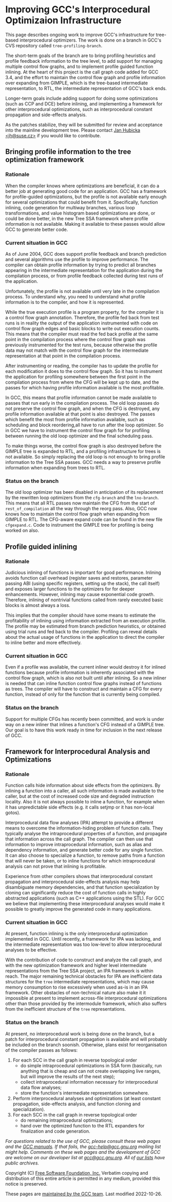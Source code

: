 <!DOCTYPE html>
<html lang="en"><head>
 
 
 <link rel="shortcut icon" href="https://gcc.gnu.org/favicon.ico">
 <meta http-equiv="Content-Type" content="text/html; charset=UTF-8">
<title>
Improving GCC's Interprocedural Optimization Infrastructure
- GNU Project</title>
<link rel="stylesheet" type="text/css" href="README_files/gcc.css">
   </head>
 
<body>



<h1>Improving GCC's Interprocedural Optimizaion Infrastructure</h1>

<p>This page describes ongoing work to improve GCC's infrastructure
for tree-based interprocedural optimizers. The work is done on a
branch in GCC's CVS repository called <code>tree-profiling-branch</code>.</p>

<p>The short-term goals of the branch are to bring profiling heuristics
and profile feedback information to the tree level, to add support for
managing multiple control flow graphs, and to implement profile guided
function inlining.  At the heart of this project is the call graph code
added for GCC 3.4, and the effort to maintain the control flow graph and
profile information over expanding from GIMPLE, which is the tree-based
intermediate representation, to RTL, the intermediate representation of
GCC's back ends.</p>

<p>Longer-term goals include adding support for doing some optimizations
(such as CCP and DCE) before inlining, and implementing a framework for
other interprocedural optimizations, such as interprocedural constant
propagation and side-effects analysis.</p>

<p>As the patches stabilize, they will be submitted for review and
acceptance into the mainline development tree. Please contact <a href="mailto:jh@suse.cz">Jan Hubicka &lt;jh@suse.cz&gt;</a> if you
would like to contribute.</p>

<h2>Bringing profile information to the tree optimization framework</h2>

<h3>Rationale</h3>

<p>When the compiler knows where optimizations are beneficial, it can
do a better job at generating good code for an application.  GCC has a
framework for profile-guided optimizations, but the profile is not
available early enough for several optimizations that could benefit
from it.  Specifically, function inlining, code generation for multiway
branches, various loop transformations, and value histogram based
optimizations are done, or could be done better, in the new Tree SSA
framework where profile information is not available.  Making it
available to these passes would allow GCC to generate better code.</p>

<h3>Current situation in GCC</h3>

<p>As of June 2004, GCC does support profile feedback and branch
prediction and several algorithms use the profile to improve performance.
The compiler can obtain profile information by trying to predict all
branches appearing in the intermediate representation for the application
during the compilation process, or from profile feedback collected during
test runs of the application.</p>

<p>Unfortunately, the profile is not available until very late in the
compilation process.  To understand why, you need to understand what
profile information is to the compiler, and how it is represented.</p>

<p>While the true execution profile is a program property, for the
compiler it is a control flow graph annotation.  Therefore, the profile
fed back from test runs is in reality the output of the application
instrumented with code on control flow graph edges and basic blocks to
write out execution counts.  This means that the compiler must read the
fed back profile at the same point in the compilation process where the
control flow graph was previously instrumented for the test runs,
because otherwise the profile data may not match with the control flow
graph for the intermediate representation at that point in the
compilation process.</p>

<p>After instrumenting or reading, the compiler has to update the profile
for each modification it does to the control flow graph.  So it has to
instrument the application for profiling somewhere between the first
point in the compilation process from where the CFG will be kept up
to date, and the passes for which having profile information available
is the most profitable.</p>

<p>In GCC, this means that profile information cannot be made available
to passes that run early in the compilation process.  The old loop passes
do not preserve the control flow graph, and when the CFG is destroyed,
any profile information available at that point is also destroyed.
The passes which benefit the most from profile information available,
such as scheduling and block reordering,all have to run after the loop
optimizer.  So in GCC we have to instrument the control flow graph for
for profiling between running the old loop optimizer and the final
scheduling pass.</p>

<p>To make things worse, the control flow graph is also destroyed before
the GIMPLE tree is expanded to RTL, and a profiling infrastructure for
trees is not available.  So simply replacing the old loop is not enough
to bring profile information to the Tree SSA passes.  GCC needs a way to
preserve profile information when expanding from trees to RTL.</p>

<h3>Status on the branch</h3>

<p>The old loop optimizer has been disabled in anticipation of its
replacement by the rewritten loop optimizers from the
<code>cfg-branch</code> and the <code>lno-branch</code>.
This means that all RTL passes now maintain the CFG from the start of
<code>rest_of_compilation</code> all the way through the reorg pass.
Also, GCC now knows how to maintain the control flow graph when expanding
from GIMPLE to RTL.  The CFG-aware expand code can be found in the new
file <code>cfgexpand.c</code>.  Code to instrument the GIMPLE tree for
profiling is being worked on also.</p>


<h2>Profile guided inlining</h2>

<h3>Rationale</h3>

<p>Judicious inlining of functions is important for good performance.
Inlining avoids function call overhead (register saves and restores,
parameter passing ABI (using specific registers, setting up the stack),
the call itself) and exposes larger functions to the optimizers for
for deeper enhancements.  However, inlining may cause exponential code
growth.  Therefore, inlining of nontrivial functions called from rarely
executed basic blocks is almost always a loss.</p>

<p>This implies that the compiler should have some means to estimate the
profitability of inlining using information extracted from an execution
profile.  The profile may be estimated from branch prediction heuristics,
or obtained using trial runs and fed back to the compiler.  Profiling can
reveal details about the actual usage of functions in the application to
direct the compiler to inline better and more effectively.</p>

<h3>Current situation in GCC</h3>

<p>Even if a profile was available, the current inliner would destroy it
for inlined functions because profile information is inherently associated
with the control flow graph, which is also not built until after inlining.
So a new inliner is needed that can inline function control flow graphs
instead of functions as trees.  The compiler will have to construct and
maintain a CFG for every function, instead of only for the function that
is currently being compiled.</p>

<h3>Status on the branch</h3>

<p>Support for multiple CFGs has recently been committed, and work is under
way on a new inliner that inlines a function's CFG instead of a GIMPLE
tree.  Our goal is to have this work ready in time for inclusion in the
next release of GCC.</p>


<h2>Framework for Interprocedural Analysis and Optimizations</h2>

<h3>Rationale</h3>

<p>Function calls hide information about side effects from the optimizers.
By inlining a function into a caller, all such information is made
available to the caller, but at the cost of increased code size and
degraded instruction locality.  Also it is not always possible to inline
a function, for example when it has unpredictable side effects (e.g. it
calls setjmp or it has non-local gotos).</p>

<p>Interprocedural data flow analyses (IPA) attempt to provide a different
means to overcome the information-hiding problem of function calls.  They
typically analyse the intraprocedural properties of a function,
and propagate that information across the call graph.  The compiler can
then use that information to improve intraprocedural information, such as
alias and dependency information, and generate better code for any single
function.  It can also choose to specialize a function, to remove paths
from a function that will never be taken, or to inline functions for which
intraprocedural analysis can not prove that inlining is profitable.</p>

<p>Experience from other compilers shows that interprocedural constant
propagation and interprocedural side-effects analysis may help
disambiguate memory dependencies, and that function specialization by
cloning can significantly reduce the cost of function calls in highly
abstracted applications (such as C++ applications using the STL).  For
GCC we believe that implementing these interprocedural analyses would
make it possible to greatly improve the generated code in many
applications.</p>

<h3>Current situation in GCC</h3>

<p>At present, function inlining is the only interprocedural optimization
implemented in GCC.  Until recently, a framework for IPA was lacking, and
the intermediate representation was too low-level to allow interprocedural
analyses to be effective.</p>

<p>With the contribution of code to construct and analyze the call graph,
and with the new optimization framework and higher level intermediate
representations from the Tree SSA project, an IPA framework is within
reach.  The major remaining technical obstacles for IPA are inefficient
data structures for the <code>tree</code> intermediate representations,
which may cause memory consumption to rise excessively when used as-is in
an IPA framework.  Other obstacles of non-technical nature also make it
it impossible at present to implement across-file interprocedural
optimizations other than those provided by the intermodule framework,
which also suffers from the inefficient structure of the
<code>tree</code> representations.</p>

<h3>Status on the branch</h3>

<p>At present, no interprocedural work is being done on the branch, but
a patch for interprocedural constant propagation is available and will
probably be included on the branch soonish.  Otherwise, plans exist for
reorganisation of the compiler passes as follows:</p>

<ol>
<li>For each SCC in the call graph in reverse topological order<br>
    <ul>
    <li>do simple intraprocedural optimizations in SSA form (basically,
	run anything that is cheap and can not create overlapping live
	ranges, but will improve the results of the next step);</li>
    <li>collect intraprocedural information necessary for
	interprocedural data flow analyses;</li>
    <li>store the function's intermediate representation somewhere.</li>
    </ul></li>
<li>Perform interprocedural analyses and optimizations (at least constant
    propagation, side-effects analysis, and function cloning and
    specialization).</li>
<li>For each SCC in the call graph in reverse topological order
    <ul>
    <li>do remaining intraprocedural optimizations;</li>
    <li>hand over the optimized function to the RTL expanders for
	finalization and code generation.</li>
    </ul></li>
</ol>




<!-- ==================================================================== -->

<div class="copyright">

<address>For questions related to the use of GCC,
please consult these web pages and the
<a href="https://gcc.gnu.org/onlinedocs/">GCC manuals</a>. If that fails,
the <a href="mailto:gcc-help@gcc.gnu.org">gcc-help@gcc.gnu.org</a>
mailing list might help.
Comments on these web pages and the development of GCC are welcome on our
developer list at <a href="mailto:gcc@gcc.gnu.org">gcc@gcc.gnu.org</a>.
All of <a href="https://gcc.gnu.org/lists.html">our lists</a>
have public archives.
</address>

<p>Copyright (C)
<a href="https://www.fsf.org/">Free Software Foundation, Inc.</a>
Verbatim copying and distribution of this entire article is
permitted in any medium, provided this notice is preserved.</p>

<p>These pages are
<a href="https://gcc.gnu.org/about.html">maintained by the GCC team</a>.
Last modified 2022-10-26.</p><!-- IGNORE DIFF -->

</div>

<!-- ==================================================================== -->



</body></html>